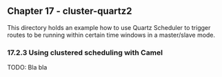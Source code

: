 Chapter 17 - cluster-quartz2
----------------------------

This directory holds an example how to use Quartz Scheduler to trigger routes to be
running within certain time windows in a master/slave mode.

### 17.2.3 Using clustered scheduling with Camel

TODO: Bla bla